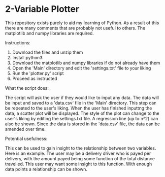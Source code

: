 # 2-Variable Plotter 

This repository exists purely to aid my learning of Python. As a result of this there are many comments that are probably not useful to others. The matplotlib and numpy libraries are required.

Instructions:

1. Download the files and unzip them
2. Install python3
3. Download the matplotlib and numpy libraries if do not already have them
4. Open the 'Main' directory and edit the 'settings.txt' file to your liking
5. Run the 'plotter.py' script 
6. Proceed as instructed

What the script does:

The script will ask the user if they would like to input any data. The data will be input and saved to a 'data.csv' file in the 'Main' directory. This step can be repeated to the user's liking. When the user has finished inputtng the data, a scatter plot will be displayed. The style of the plot can change to the user's liking by editing the settings.txt file. A regression line (up to n^2) can also be shown. Since the data is stored in the 'data.csv' file, the data can be amended over time.

Potential usefulness:

This can be used to gain insight to the relationship between two variables. Here is an example. The user may be a delivery driver who is payed per delivery, with the amount payed being some function of the total distance travelled. This user may want some insight to this function. With enough data points a relationship can be shown.
